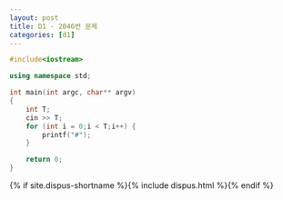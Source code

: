 ```yaml
---
layout: post
title: D1 - 2046번 문제
categories: [d1]
---
```


```cpp
#include<iostream>

using namespace std;

int main(int argc, char** argv)
{
	int T;
	cin >> T;
	for (int i = 0;i < T;i++) {
		printf("#");
	}

	return 0;
}
```

{% if site.dispus-shortname %}{% include dispus.html %}{% endif %}